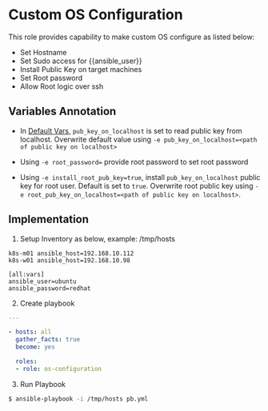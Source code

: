 # Custom OS Configuration

This role provides capability to make custom OS configure as listed below:

- Set Hostname
- Set Sudo access for {{ansible_user}}
- Install Public Key on target machines
- Set Root password
- Allow Root logic over ssh

## Variables Annotation
- In [Default Vars](./defaults/main.yml), `pub_key_on_localhost` is set to read public key from localhost. Overwrite default value using `-e pub_key_on_localhost=<path of public key on localhost>`

- Using `-e root_password=` provide root password to set root password
- Using `-e install_root_pub_key=true`, install `pub_key_on_localhost` public key for root user. Default is set to `true`. Overwrite root public key using `-e root_pub_key_on_localhost=<path of public key on localhost>`.

## Implementation
1. Setup Inventory as below, example: /tmp/hosts
```
k8s-m01 ansible_host=192.168.10.112
k8s-w01 ansible_host=192.168.10.98

[all:vars]
ansible_user=ubuntu
ansible_password=redhat
```

2. Create playbook

```yaml
---

- hosts: all
  gather_facts: true
  become: yes

  roles:
  - role: os-configuration
```

3. Run Playbook
```bash
$ ansible-playbook -i /tmp/hosts pb.yml
```